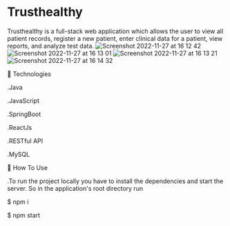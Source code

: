 # Trusthealthy

Trusthealthy is a full-stack web application which allows the user to view all patient records, register a new patient, enter clinical data for a patient, view reports, and analyze test data. 
![Screenshot 2022-11-27 at 16 12 42](https://user-images.githubusercontent.com/89795037/204162399-9b0a9a63-2d64-49a8-8448-8a135fefc0e5.png)
![Screenshot 2022-11-27 at 16 13 01](https://user-images.githubusercontent.com/89795037/204162409-51b708de-e52d-4be4-8954-bfa9f2973950.png)
![Screenshot 2022-11-27 at 16 13 21](https://user-images.githubusercontent.com/89795037/204162421-e634a5b5-f848-4ed8-8fda-ed99f646e533.png)
![Screenshot 2022-11-27 at 16 14 32](https://user-images.githubusercontent.com/89795037/204162463-29cbf5ab-9f18-4c32-8298-717ca3e2e66c.png)


🚀 Technologies

.Java

.JavaScript

.SpringBoot

.ReactJs

.RESTful API

.MySQL

📘 How To Use

.To run the project locally you have to install the dependencies and start the server. So in the application's root directory run

$ npm i

$ npm start
